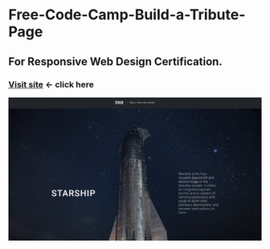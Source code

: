 # Free-Code-Camp-Build-a-Tribute-Page

## For Responsive Web Design Certification.

### [Visit site](https://exoryon.github.io/Free-Code-Camp-Build-a-Tribute-Page/)  ← click here
![alt text](https://github.com/exORYON/Projects-preview/blob/main/tribute-page.jpg?raw=true "Tribute page")
